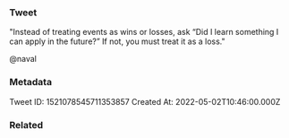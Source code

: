 ### Tweet
"Instead of treating events as wins or losses, ask “Did I learn something I can apply in the future?” If not, you must treat it as a loss." 

@naval

### Metadata
Tweet ID: 1521078545711353857
Created At: 2022-05-02T10:46:00.000Z

### Related

